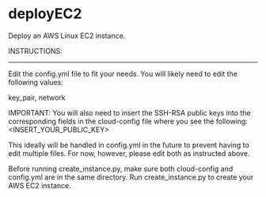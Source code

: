 # deployEC2
Deploy an AWS Linux EC2 instance.

INSTRUCTIONS:
_______________________________________________________________________________________
Edit the config.yml file to fit your needs. You will likely need to edit the following values:

key_pair,
network

IMPORTANT:
You will also need to insert the SSH-RSA public keys into the corresponding fields in the cloud-config file where you see the following:
<INSERT_YOUR_PUBLIC_KEY>

This ideally will be handled in config.yml in the future to prevent having to edit multiple files. For now, however, please edit both as instructed above.


Before running create_instance.py, make sure both cloud-config and config.yml are in the same directory. 
Run create_instance.py to create your AWS EC2 instance.
